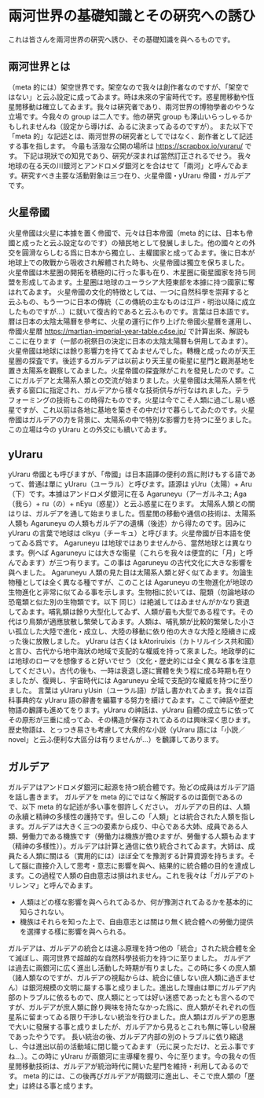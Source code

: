 # 兩河世界の基礎知識とその硏究への誘ひ

これは皆さんを兩河世界の硏究へ誘ひ、その基礎知識を與へるものです。

## 兩河世界とは

（meta 的には）架空世界です。架空なので我々は創作者󠄁なのですが、「架空ではない」と云ふ設定に成ってゐます。時は未來の宇宙時代です。惑星閒󠄁移動や恆星閒󠄁移動は確立してゐます。我々は硏究者󠄁であり、兩河世界の博󠄁物學者󠄁のやうな立場です。今我々の group は二人です。他の硏究 group も澤山いらっしゃるかもしれませんね（設定から導けば、ゐるに決まってゐるのですが）。
また以下で「meta 的」な記述󠄁とは、兩河世界の硏究者󠄁としてではなく、創作者󠄁として記述󠄁する事を指します。
今最󠄁も活潑な公󠄁開の場所󠄁は https://scrapbox.io/yuraru/ です。
下記は現狀での知見であり、硏究が深まれば當然訂正されるでせう。
我々地球の在る天の川銀河とアンドロメダ銀河とを合はせて「兩河」と呼んでゐます。硏究すべき主󠄁要󠄁な活動對象は三つ在り、火星帝󠄁國・yUraru 帝󠄁國・ガルデアです。

## 火星帝󠄁國

火星帝󠄁國は火星に本據を置く帝󠄁國で、元々は日本帝󠄁國（meta 的には、日本も帝󠄁國と成ったと云ふ設定なのです）の殖民地として發展しました。他の國々との外交󠄁を圓滑ならしむる爲に日本から獨立し、主󠄁權國家と成ってゐます。後に日本が地球上での敗戰から吸󠄁收され解體された時も、火星帝󠄁國は獨立を保ちました。
火星帝󠄁國は木星圈の開拓を積極的に行った事も在り、木星圈に衞星國家を持ち同盟を形成してゐます。土星圈は地球のユーラシア大陸東部を本據に持つ國家に奪はれてゐます。
火星帝󠄁國の文󠄁化的特徴としては、一つに自然科學を崇拜すると云ふもの、もう一つに日本の傳統（この傳統の主󠄁なものは江戸・明󠄁治以降に成立したものですが…）に就いて復古的であると云ふものです。言葉は日本語です。暦は日本の太陰太陽曆を參考に、火星の運行に作り上げた帝󠄁國火星曆を運用し、帝󠄁國火星暦 https://martian-imperial-year-table.c4se.jp/ で計算出來、解説もここに在ります（一部の祝祭日の決定に日本の太陰太陽曆も併用してゐます）。
火星帝󠄁國は地球には餘り影響力を持ててゐませんでした。轉機と成ったのが天王星圈の探査です。後述󠄁するガルデアは以前より天王星の衞星に星門と觀測基地を置き太陽系を觀察してゐました。火星帝󠄁國の探査隊がこれを發見したのです。ここにガルデアと太陽系人類󠄀との交󠄁流が始まりました。火星帝󠄁國は太陽系人類󠄀を代表する窗口に指定され、ガルデアから樣々な技術供与が行なはれました。テラフォーミングの技術もこの時得たものです。火星は今でこそ人類󠄀に過ごし易い惑星ですが、これ以前は各地に基地を築きその中だけで暮らしてゐたのです。火星帝󠄁國はガルデアの力を背景に、太陽系の中で特別な影響力を持つに至りました。この立場は今の yUraru との外交󠄁にも續いてゐます。

## yUraru

yUraru 帝󠄁國とも呼びますが、「帝󠄁國」は日本語譯の便利の爲に附けもする語であって、普通は單に yUraru（ユーラル）と呼びます。語源は yUru（太陽）+ Aru（下）です。本據はアンドロメダ銀河に在る Agaruneyu（アーガルネユ; Aga（我ら）+ ru（の）+ nEyu（惑星））と云ふ惑星に在ります。
太陽系人類󠄀との關はりは、ガルデアを通して始まりました。恆星閒󠄁の移動や通信の技術は、太陽系人類󠄀も Agaruneyu の人類󠄀もガルデアの遺構（後述󠄁）から得たのです。因みに yUraru の言葉で地球は cIkyu（チーキュ）と呼びます。火星帝󠄁國が日本語を使ってゐる爲です。
Agaruneyu は地球ではありませんから、當然地球とは異なります。例へば Agaruneyu には大きな衞星（これらを我々は便宜的に「月󠄁」と呼んでゐます）が三つ有ります。この事は Agaruneyu の古代文󠄁化に大きな影響を與へました。
Agaruneyu 人類󠄀の見た目は太陽系人類󠄀と好く似てゐます。勿論生物種としては全く異なる種ですが、このことは Agaruneyu の生物進化が地球の生物進化と非常に似てゐる事を示します。生物相に於いては、龍類󠄀（勿論地球の恐竜類󠄀と似た別の生物類󠄀です。以下 同じ）は絶滅してはゐませんがかなり衰退してゐます。哺乳類󠄀は餘り大型化してゐず、人類󠄀が最󠄁も大型である程です。その代はり鳥類󠄀が適應放散し繁榮してゐます。人類󠄀は、哺乳類󠄀が比較的繁榮した小さい孤立した大陸で進化・成立し、大陸の移動に依り他の大きな大陸と陸續きに成った後に放散しました。
yUraru は古くは kAtoriruixis（カトリルイシス共和國）と言ひ、古代から地中海狀の地域で支配的な權威を持って來ました。地政學的には地球のローマを想像すると好いでせう（文󠄁化・歴史的には全く異なる事を注意してください）。古代の後も、一時は衰退し遂に實體を失う程に成る時期も在りましたが、復興し、宇宙時代には Agaruneyu 全域で支配的な權威を持つに至りました。
言葉は yUraru yUsin（ユーラル語）が話し書かれてゐます。我々は百科事典的な yUraru 語の辭書を編纂する努力を續けてゐます。ここで神󠄀話や歴史物語の飜譯も進めてをります。yUraru の神󠄀話は、yUraru 自體の成立ちに依ってその原形が三重に成ってゐ、その構造が保存されてゐるのは興味深く思ひます。歴史物語は、とっつき易さも考慮して大衆的な小説（yUraru 語には「小説／novel」と云ふ便利な大區分󠄁は有りませんが…）を飜譯してあります。

## ガルデア

ガルデアはアンドロメダ銀河に起源を持つ統合體です。殆どの成員はガルデア語を話し書きます。
ガルデアを meta 的にではなく解説するのは面倒であるので、以下 meta 的な記述󠄁が多い事を御許しください。
ガルデアの目的は、人類󠄀の永續と精神󠄀の多樣性の護持です。但しこの「人類󠄀」とは統合された人類󠄀を指します。ガルデアは大きく三つの要󠄁素から成り、中心である大姉、成員である人類󠄀、勞働力である機族です（勞働力は機族が擔ひますが、勞働する人類󠄀もゐます（精神󠄀の多樣性））。ガルデアは計算と通信に依り統合されてゐます。大姉は、成員たる人類󠄀に關はる（實用的には）ほぼ全てを豫測する計算資源を持ちます。そして腦に直接介入して思考・意志に影響を與へ、結果的に統合體の目的を達成します。この過程で人類󠄀の自由意志は損はれません。これを我々は「ガルデアのトリレンマ」と呼んでゐます。

- 人類󠄀はどの樣な影響を與へられてゐるか、何が豫測されてゐるかを基本的に知らされない。
- 機族はそれらを知った上で、自由意志とは關はり無く統合體への勞働力提供を選擇する樣に影響を與へられる。

ガルデアは、ガルデアの統合とは違ふ原理を持つ他の「統合」された統合體を全て滅ぼし、兩河世界で超越的な自然科學技術力を持つに至りました。
ガルデアは過去に兩銀河に広く進出し活動した時期が有りました。この時に多くの庶人類󠄀（諸人類󠄀なのですが、ガルデアの視點からは、統合に値しない庶人類󠄀に過ぎません）は銀河規模の文󠄁明󠄁に屬する事と成りました。進出した理由は單にガルデア内部のトラブルに依るもので、庶人類󠄀にとっては好い迷惑であったとも言へるのですが、ガルデアが庶人類󠄀に餘り興味を持たなかった爲に、庶人類󠄀がそれぞれの恆星系に留まってゐる限り干渉しない統治を行ひました。庶人類󠄀はガルデアの恩惠で大いに發展する事と成りましたが、ガルデアから見るとこれも無に等しい發展であったやうです。
長い統治の後、ガルデア内部の別のトラブルに依り縮退し、今は進出以前の活動域に閉じ籠ってゐます（元に戻っただけ、と云ふ事ですね…）。この時に yUraru が兩銀河に主󠄁導權を握り、今に至ります。今の我々の恆星閒󠄁移動技術は、ガルデアが統治時代に開いた星門を維持・利用してゐるのです。
meta 的には、この後再びガルデアが兩銀河に進出し、そこで庶人類󠄀の「歴史」は終はる事と成ります。
